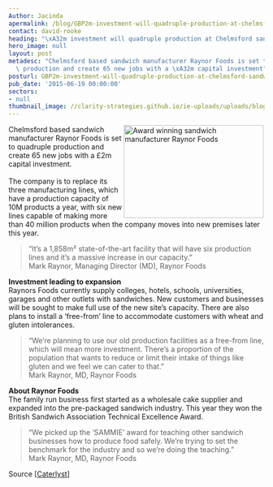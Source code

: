 ```yaml
---
Author: Jacinda
apermalink: /blog/GBP2m-investment-will-quadruple-production-at-chelmsford-sandwich-manufacturer
contact: david-rooke
heading: "\xA32m investment will quadruple production at Chelmsford sandwich manufacturer"
hero_image: null
layout: post
metadesc: "Chelmsford based sandwich manufacturer Raynor Foods is set to quadruple\
  \ production and create 65 new jobs with a \xA32m capital investment"
posturl: GBP2m-investment-will-quadruple-production-at-chelmsford-sandwich-manufacturer
pub_date: '2015-06-19 00:00:00'
sectors:
- null
thumbnail_image: //clarity-strategies.github.io/ie-uploads/uploads/blog/Raynors_foods_swich_mini.jpg
---
```


<p><img alt='Award winning sandwich manufacturer Raynor Foods' src='//clarity-strategies.github.io/ie-uploads/uploads/blog/Raynors_foods_300.jpg' style='float:right; height:183px; margin-left:2px; margin-right:2px; width:275px'/>Chelmsford based sandwich manufacturer Raynor Foods is set to quadruple production and create 65 new jobs with a £2m capital investment.<br/><br/>The company is to replace its three manufacturing lines, which have a production capacity of 10M products a year, with six new lines capable of making more than 40 million products when the company moves into new premises later this year.</p><blockquote><p>“It’s a 1,858m² state-of-the-art facility that will have six production lines and it’s a massive increase in our capacity.”<br/>Mark Raynor, Managing Director (MD), Raynor Foods</p></blockquote><p><strong>Investment leading to expansion</strong><br/>Raynors Foods currently supply colleges, hotels, schools, universities, garages and other outlets with sandwiches. New customers and businesses will be sought to make full use of the new site’s capacity. There are also plans to install a ‘free-from’ line to accommodate customers with wheat and gluten intolerances.</p><blockquote><p>“We’re planning to use our old production facilities as a free-from line, which will mean more investment. There’s a proportion of the population that wants to reduce or limit their intake of things like gluten and we feel we can cater to that.”<br/>Mark Raynor, MD, Raynor Foods</p></blockquote><p><strong>About Raynor Foods</strong><br/>The family run business first started as a wholesale cake supplier and expanded into the pre-packaged sandwich industry. This year they won the British Sandwich Association Technical Excellence Award.</p><blockquote><p>“We picked up the ‘SAMMIE’ award for teaching other sandwich businesses how to produce food safely. We’re trying to set the benchmark for the industry and so we’re doing the teaching.”<br/>Mark Raynor, MD, Raynor Foods</p></blockquote><p>Source [<a href='https://www.caterlyst.com/c3t/insight/Sector.aspx?t=20&amp;n=10284' target='_blank'>Caterlyst</a>]</p>